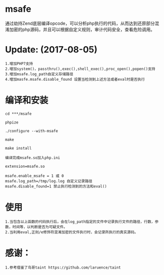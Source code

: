 msafe
=====

通过劫持Zend底层编译opcode，可以分析php执行的代码，从而达到还原部分混淆加密的php源码，并且可以根据自定义规则，审计代码安全，查看危险调用。

Update: (2017-08-05)
===
	1.增加PHP7支持
	2.增加system()，passthru(),exec(),shell_exec(),proc_open(),popen()支持
	3.增加msafe.log_path自定义存储路径
	4.增加masfe.msafe.disable_found 设置当检测到上述方法或者eval时是否执行

编译和安装
===
  	cd ***/msafe
  
  	phpize
  
	./configure --with-msafe
	
	make
	
	make install
	
	编译完成msafe.so加入php.ini
	
	extension=msafe.so
	
	msafe.enable_msafe = 1 或 0
	msafe.log_path=/tmp/log.log 自定义记录路径
	msafe.disable_found=1 禁止执行检测到的方法和eval()

使用
===
	1.当包含以上函数的代码执行后，会在log_path指定的文件中记录执行文件的路径，行数，参数，时间等，以判断是否为可疑文件。
	2.当利用eval,正则/e修饰符混淆加密的文件执行时，会记录所执行的真实源码。
感谢：
===
	1.参考借鉴了鸟哥taint https://github.com/laruence/taint
